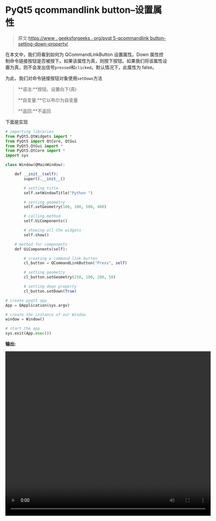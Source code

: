 # PyQt5 qcommandlink button–设置属性

> 原文:[https://www . geeksforgeeks . org/pyqt 5-qcommandlink button-setting-down-property/](https://www.geeksforgeeks.org/pyqt5-qcommandlinkbutton-setting-down-property/)

在本文中，我们将看到如何为 QCommandLinkButton 设置属性。Down 属性控制命令链接按钮是否被按下。如果该属性为真，则按下按钮。如果我们将该属性设置为真，则不会发出信号`pressed`和`clicked`。默认情况下，此属性为 false。

为此，我们对命令链接按钮对象使用`setDown`方法

> **语法:**按钮。设置向下(真)
> 
> **自变量:**它以布尔为自变量
> 
> **返回:**不返回

下面是实现

```py
# importing libraries
from PyQt5.QtWidgets import * 
from PyQt5 import QtCore, QtGui
from PyQt5.QtGui import * 
from PyQt5.QtCore import * 
import sys

class Window(QMainWindow):

    def __init__(self):
        super().__init__()

        # setting title
        self.setWindowTitle("Python ")

        # setting geometry
        self.setGeometry(100, 100, 500, 400)

        # calling method
        self.UiComponents()

        # showing all the widgets
        self.show()

    # method for components
    def UiComponents(self):

        # creating a command link button
        cl_button = QCommandLinkButton("Press", self)

        # setting geometry
        cl_button.setGeometry(250, 100, 200, 50)

        # setting down property
        cl_button.setDown(True)

# create pyqt5 app
App = QApplication(sys.argv)

# create the instance of our Window
window = Window()

# start the app
sys.exit(App.exec())
```

**输出:**

<video class="wp-video-shortcode" id="video-441070-1" width="640" height="512" preload="metadata" controls=""><source type="video/mp4" src="https://media.geeksforgeeks.org/wp-content/uploads/20200628234522/Python-2020-06-28-23-44-58.mp4?_=1">[https://media.geeksforgeeks.org/wp-content/uploads/20200628234522/Python-2020-06-28-23-44-58.mp4](https://media.geeksforgeeks.org/wp-content/uploads/20200628234522/Python-2020-06-28-23-44-58.mp4)</video>
